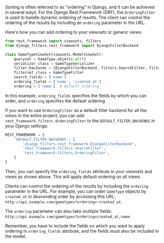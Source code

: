 Sorting is often referred to as "ordering" in Django, and it can be achieved in several ways. For the Django Rest Framework (DRF), the `OrderingFilter` is used to handle dynamic ordering of results. The client can control the ordering of the results by including an `ordering` parameter in the URL.

Here's how you can add ordering to your viewsets or generic views:

```python
from rest_framework import viewsets, filters
from django_filters.rest_framework import DjangoFilterBackend

class GameTypeViewSet(viewsets.ModelViewSet):
    queryset = GameType.objects.all()
    serializer_class = GameTypeSerializer
    filter_backends = [DjangoFilterBackend, filters.SearchFilter, filters.OrderingFilter]
    filterset_class = GameTypeFilter
    search_fields = ['name']
    ordering_fields = ['name', 'created_at']
    ordering = ['name']  # default ordering
```

In this example, `ordering_fields` specifies the fields by which you can order, and `ordering` specifies the default ordering.

If you want to use `OrderingFilter` as a default filter backend for all the views in the entire project, you can add `rest_framework.filters.OrderingFilter` to the `DEFAULT_FILTER_BACKENDS` in your Django settings:

```python
REST_FRAMEWORK = {
    'DEFAULT_FILTER_BACKENDS': [
        'django_filters.rest_framework.DjangoFilterBackend',
        'rest_framework.filters.SearchFilter',
        'rest_framework.filters.OrderingFilter',
    ]
}
```

Then, you can specify the `ordering_fields` attribute in your viewsets and views as shown above. This will apply default ordering on all views.

Clients can control the ordering of the results by including the `ordering` parameter in the URL. For example, you can order `GameType` objects by `created_at` in descending order by accessing this URL: `http://api.example.com/gametypes?ordering=-created_at`.

The `ordering` parameter can also take multiple fields: `http://api.example.com/gametypes?ordering=created_at,name`.

Remember, you have to include the fields on which you want to apply ordering in `ordering_fields` attribute, and the fields must also be included in the model.
